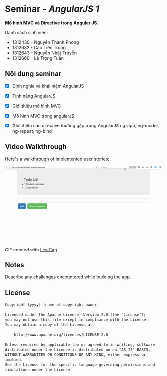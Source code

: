 # Seminar - *AngularJS 1*

**Mô hình MVC và Directive trong Angular JS**.

Danh sách sinh viên: 
* 1312430 - Nguyễn Thanh Phong
* 1312632 - Cao Tiến Trung
* 1312643 - Nguyễn Nhật Truyền
* 1312660 - Lê Trọng Tuấn



## Nội dung seminar

* [x] Định nghĩa và khái niệm AngularJS
* [x] Tính năng AngularJS
* [x] Giới thiệu mô hình MVC 
* [x] Mô hình MVC trong angularJS
* [x] Giới thiệu các directive thường gặp trong AngularJS ng-app, ng-model, ng-repeat, ng-bind



## Video Walkthrough

Here's a walkthrough of implemented user stories:

![Video Walkthrough](demo.gif)

GIF created with [LiceCap](http://www.cockos.com/licecap/).

## Notes

Describe any challenges encountered while building the app.

## License

    Copyright [yyyy] [name of copyright owner]

    Licensed under the Apache License, Version 2.0 (the "License");
    you may not use this file except in compliance with the License.
    You may obtain a copy of the License at

        http://www.apache.org/licenses/LICENSE-2.0

    Unless required by applicable law or agreed to in writing, software
    distributed under the License is distributed on an "AS IS" BASIS,
    WITHOUT WARRANTIES OR CONDITIONS OF ANY KIND, either express or implied.
    See the License for the specific language governing permissions and
    limitations under the License.
